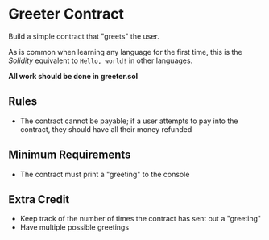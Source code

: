 # Greeter Contract
Build a simple contract that "greets" the user.

As is common when learning any language for the first time, this is the *Solidity* equivalent to `Hello, world!` in other languages.

**All work should be done in greeter.sol**

## Rules
* The contract cannot be payable; if a user attempts to pay into the contract, they should have all their money refunded

## Minimum Requirements
* The contract must print a "greeting" to the console

## Extra Credit
* Keep track of the number of times the contract has sent out a "greeting"
* Have multiple possible greetings
